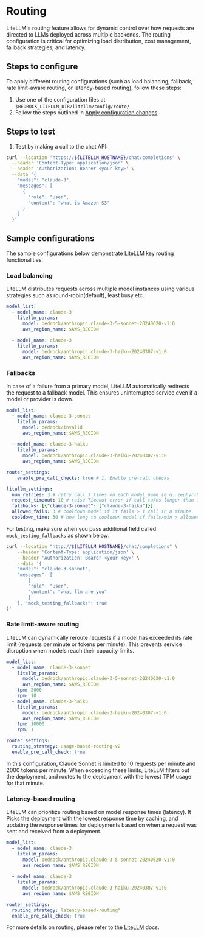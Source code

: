 # Routing

LiteLLM's routing feature allows for dynamic control over how requests are directed to LLMs deployed across multiple backends. The routing configuration is critical for optimizing load distribution, cost management, fallback strategies, and latency.

## Steps to configure

To apply different routing configurations (such as load balancing, fallback, rate limit-aware routing, or latency-based routing), follow these steps:

1. Use one of the configuration files at `$BEDROCK_LITELLM_DIR/litellm/config/route/`
1. Follow the steps outlined in [Apply configuration changes](./40-apply-config-changes.md).

## Steps to test
1. Test by making a call to the chat API:
```sh
curl --location "https://${LITELLM_HOSTNAME}/chat/completions" \
  --header 'Content-Type: application/json' \
  --header 'Authorization: Bearer <your key>' \
  --data '{
    "model": "claude-3",
    "messages": [
      {
        "role": "user",
        "content": "what is Amazon S3"
      }
    ]
  }'
```

## Sample configurations

The sample configurations below demonstrate LiteLLM key routing functionalities.

### Load balancing
LiteLLM distributes requests across multiple model instances using various strategies such as round-robin(default), least busy etc.

```yaml
model_list:
  - model_name: claude-3
    litellm_params:
      model: bedrock/anthropic.claude-3-5-sonnet-20240620-v1:0
      aws_region_name: $AWS_REGION
  
  - model_name: claude-3
    litellm_params:
      model: bedrock/anthropic.claude-3-haiku-20240307-v1:0
      aws_region_name: $AWS_REGION
```

### Fallbacks
In case of a failure from a primary model, LiteLLM automatically redirects the request to a fallback model. This ensures uninterrupted service even if a model or provider is down.

```yaml
model_list:
  - model_name: claude-3-sonnet
    litellm_params:
      model: bedrock/invalid
      aws_region_name: $AWS_REGION
  
  - model_name: claude-3-haiku
    litellm_params:
      model: bedrock/anthropic.claude-3-haiku-20240307-v1:0
      aws_region_name: $AWS_REGION

router_settings:
    enable_pre_call_checks: true # 1. Enable pre-call checks

litellm_settings:
  num_retries: 3 # retry call 3 times on each model_name (e.g. zephyr-beta)
  request_timeout: 10 # raise Timeout error if call takes longer than 10s. Sets litellm.request_timeout 
  fallbacks: [{"claude-3-sonnet": ["claude-3-haiku"]}] 
  allowed_fails: 3 # cooldown model if it fails > 1 call in a minute. 
  cooldown_time: 30 # how long to cooldown model if fails/min > allowed_fails
```

For testing, make sure when you pass additional field called `mock_testing_fallbacks` as shown below:
```bash
curl --location "http://${LITELLM_HOSTNAME}/chat/completions" \
    --header 'Content-Type: application/json' \
    --header 'Authorization: Bearer <your key>' \
    --data '{
    "model": "claude-3-sonnet",
    "messages": [
        {
        "role": "user",
        "content": "what llm are you"
        }
    ], "mock_testing_fallbacks": true
}'
```

### Rate limit-aware routing
LiteLLM can dynamically reroute requests if a model has exceeded its rate limit (requests per minute or tokens per minute). This prevents service disruption when models reach their capacity limits.

```yaml
model_list:
  - model_name: claude-3-sonnet
    litellm_params: 
      model: bedrock/anthropic.claude-3-5-sonnet-20240620-v1:0
      aws_region_name: $AWS_REGION
    tpm: 2000
    rpm: 10
  - model_name: claude-3-haiku
    litellm_params: 
      model: bedrock/anthropic.claude-3-haiku-20240307-v1:0
      aws_region_name: $AWS_REGION
    tpm: 10000
    rpm: 1

router_settings:
  routing_strategy: usage-based-routing-v2
  enable_pre_call_check: true
```

In this configuration, Claude Sonnet is limited to 10 requests per minute and 2000 tokens per minute. When exceeding these limits, LiteLLM filters out the deployment, and routes to the deployment with the lowest TPM usage for that minute.

### Latency-based routing

LiteLLM can prioritize routing based on model response times (latency). It Picks the deployment with the lowest response time by caching, and updating the response times for deployments based on when a request was sent and received from a deployment.

```yaml
model_list:
  - model_name: claude-3
    litellm_params: 
      model: bedrock/anthropic.claude-3-5-sonnet-20240620-v1:0
      aws_region_name: $AWS_REGION
  
  - model_name: claude-3
    litellm_params: 
      model: bedrock/anthropic.claude-3-haiku-20240307-v1:0
      aws_region_name: $AWS_REGION

router_settings:
  routing_strategy: latency-based-routing"
  enable_pre_call_check: true
```

For more details on routing, please refer to the [LiteLLM](https://docs.litellm.ai/docs/routing) docs.